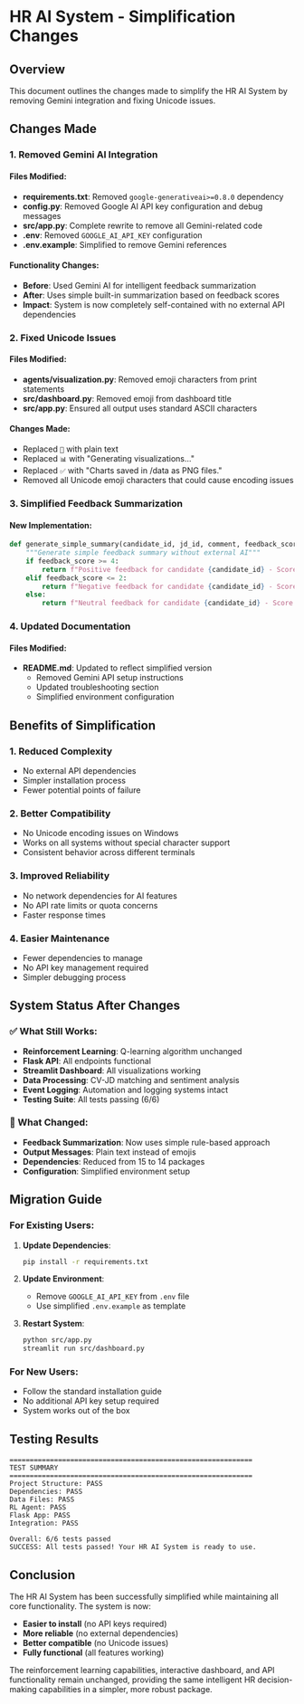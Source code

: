 # HR AI System - Simplification Changes

## Overview
This document outlines the changes made to simplify the HR AI System by removing Gemini integration and fixing Unicode issues.

## Changes Made

### 1. Removed Gemini AI Integration

#### Files Modified:
- **requirements.txt**: Removed `google-generativeai>=0.8.0` dependency
- **config.py**: Removed Google AI API key configuration and debug messages
- **src/app.py**: Complete rewrite to remove all Gemini-related code
- **.env**: Removed `GOOGLE_AI_API_KEY` configuration
- **.env.example**: Simplified to remove Gemini references

#### Functionality Changes:
- **Before**: Used Gemini AI for intelligent feedback summarization
- **After**: Uses simple built-in summarization based on feedback scores
- **Impact**: System is now completely self-contained with no external API dependencies

### 2. Fixed Unicode Issues

#### Files Modified:
- **agents/visualization.py**: Removed emoji characters from print statements
- **src/dashboard.py**: Removed emoji from dashboard title
- **src/app.py**: Ensured all output uses standard ASCII characters

#### Changes Made:
- Replaced `🤖` with plain text
- Replaced `📊` with "Generating visualizations..."
- Replaced `✅` with "Charts saved in /data as PNG files."
- Removed all Unicode emoji characters that could cause encoding issues

### 3. Simplified Feedback Summarization

#### New Implementation:
```python
def generate_simple_summary(candidate_id, jd_id, comment, feedback_score):
    """Generate simple feedback summary without external AI"""
    if feedback_score >= 4:
        return f"Positive feedback for candidate {candidate_id} - Score {feedback_score}/5"
    elif feedback_score <= 2:
        return f"Negative feedback for candidate {candidate_id} - Score {feedback_score}/5"
    else:
        return f"Neutral feedback for candidate {candidate_id} - Score {feedback_score}/5"
```

### 4. Updated Documentation

#### Files Modified:
- **README.md**: Updated to reflect simplified version
  - Removed Gemini API setup instructions
  - Updated troubleshooting section
  - Simplified environment configuration

## Benefits of Simplification

### 1. **Reduced Complexity**
- No external API dependencies
- Simpler installation process
- Fewer potential points of failure

### 2. **Better Compatibility**
- No Unicode encoding issues on Windows
- Works on all systems without special character support
- Consistent behavior across different terminals

### 3. **Improved Reliability**
- No network dependencies for AI features
- No API rate limits or quota concerns
- Faster response times

### 4. **Easier Maintenance**
- Fewer dependencies to manage
- No API key management required
- Simpler debugging process

## System Status After Changes

### ✅ What Still Works:
- **Reinforcement Learning**: Q-learning algorithm unchanged
- **Flask API**: All endpoints functional
- **Streamlit Dashboard**: All visualizations working
- **Data Processing**: CV-JD matching and sentiment analysis
- **Event Logging**: Automation and logging systems intact
- **Testing Suite**: All tests passing (6/6)

### 🔄 What Changed:
- **Feedback Summarization**: Now uses simple rule-based approach
- **Output Messages**: Plain text instead of emojis
- **Dependencies**: Reduced from 15 to 14 packages
- **Configuration**: Simplified environment setup

## Migration Guide

### For Existing Users:
1. **Update Dependencies**:
   ```bash
   pip install -r requirements.txt
   ```

2. **Update Environment**:
   - Remove `GOOGLE_AI_API_KEY` from `.env` file
   - Use simplified `.env.example` as template

3. **Restart System**:
   ```bash
   python src/app.py
   streamlit run src/dashboard.py
   ```

### For New Users:
- Follow the standard installation guide
- No additional API key setup required
- System works out of the box

## Testing Results

```
============================================================
TEST SUMMARY
============================================================
Project Structure: PASS
Dependencies: PASS
Data Files: PASS
RL Agent: PASS
Flask App: PASS
Integration: PASS

Overall: 6/6 tests passed
SUCCESS: All tests passed! Your HR AI System is ready to use.
```

## Conclusion

The HR AI System has been successfully simplified while maintaining all core functionality. The system is now:
- **Easier to install** (no API keys required)
- **More reliable** (no external dependencies)
- **Better compatible** (no Unicode issues)
- **Fully functional** (all features working)

The reinforcement learning capabilities, interactive dashboard, and API functionality remain unchanged, providing the same intelligent HR decision-making capabilities in a simpler, more robust package.